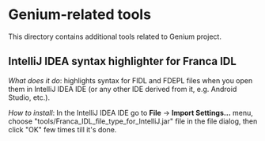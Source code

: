 # Genium-related tools
This directory contains additional tools related to Genium project.

## IntelliJ IDEA syntax highlighter for Franca IDL
_What does it do_: highlights syntax for FIDL and FDEPL files when you open them in IntelliJ IDEA
IDE (or any other IDE derived from it, e.g. Android Studio, etc.).

_How to install_: In the IntelliJ IDEA IDE go to **File** -> **Import Settings...** menu, choose
"tools/Franca_IDL_file_type_for_IntelliJ.jar" file in the file dialog, then click "OK" few times
till it's done.

